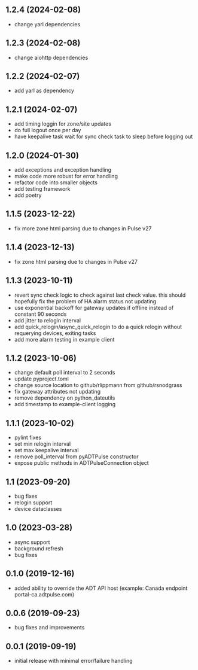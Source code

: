 ## 1.2.4 (2024-02-08)

* change yarl dependencies

## 1.2.3 (2024-02-08)

* change aiohttp dependencies

## 1.2.2 (2024-02-07)

* add yarl as dependency

## 1.2.1 (2024-02-07)

* add timing loggin for zone/site updates
* do full logout once per day
* have keepalive task wait for sync check task to sleep before logging out

## 1.2.0 (2024-01-30)

* add exceptions and exception handling
* make code more robust for error handling
* refactor code into smaller objects
* add testing framework
* add poetry

## 1.1.5 (2023-12-22)

* fix more zone html parsing due to changes in Pulse v27

## 1.1.4 (2023-12-13)

* fix zone html parsing due to changes in Pulse v27

## 1.1.3 (2023-10-11)

* revert sync check logic to check against last check value.  this should hopefully fix the problem of HA alarm status not updating
* use exponential backoff for gateway updates if offline instead of constant 90 seconds
* add jitter to relogin interval
* add quick_relogin/async_quick_relogin to do a quick relogin without requerying devices, exiting tasks
* add more alarm testing in example client

## 1.1.2 (2023-10-06)

* change default poll interval to 2 seconds
* update pyproject.toml
* change source location to github/rlippmann from github/rsnodgrass
* fix gateway attributes not updating
* remove dependency on python_dateutils
* add timestamp to example-client logging

## 1.1.1 (2023-10-02)

* pylint fixes
* set min relogin interval
* set max keepalive interval
* remove poll_interval from pyADTPulse constructor
* expose public methods in ADTPulseConnection object

## 1.1 (2023-09-20)

* bug fixes
* relogin support
* device dataclasses

## 1.0 (2023-03-28)

* async support
* background refresh
* bug fixes

## 0.1.0 (2019-12-16)

* added ability to override the ADT API host (example: Canada endpoint portal-ca.adtpulse.com)

## 0.0.6 (2019-09-23)

* bug fixes and improvements

## 0.0.1 (2019-09-19)

* initial release with minimal error/failure handling
